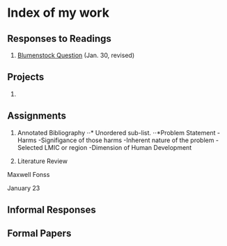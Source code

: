 # Index of my work

## Responses to Readings
1. [Blumenstock Question](https://maxwellfonss.github.io/Workshop/blumenstock) (Jan. 30, revised)





## Projects
1.

## Assignments

1. Annotated Bibliography
⋅⋅* Unordered sub-list. 
⋅⋅*Problem Statement
    -Harms
    -Signifigance of those harms
    -Inherent nature of the problem
    -Selected LMIC or region
    -Dimension of Human Development

2. Literature Review

Maxwell Fonss

January 23









## Informal Responses

## Formal Papers
